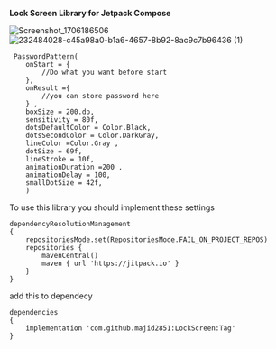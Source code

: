 
**Lock Screen Library for Jetpack Compose**

![Screenshot_1706186506](https://github.com/majid2851/LockScreen/assets/46685643/58452a96-23fb-4828-8ca4-dff7710521fb) 
![232484028-c45a98a0-b1a6-4657-8b92-8ac9c7b96436 (1)](https://github.com/majid2851/LockScreen/assets/46685643/8244bd63-dcb7-42f7-87ce-854ee7c235d8)







	 PasswordPattern(
		onStart = {
		    //Do what you want before start     
		}, 
		onResult ={
		    //you can store password here      
		} ,
		boxSize = 200.dp,
		sensitivity = 80f,
		dotsDefaultColor = Color.Black,
		dotsSecondColor = Color.DarkGray,
		lineColor =Color.Gray ,
		dotSize = 69f,
		lineStroke = 10f,
		animationDuration =200 ,
		animationDelay = 100,
		smallDotSize = 42f,
	    )




To use this library you should implement these settings



	dependencyResolutionManagement
	{
		repositoriesMode.set(RepositoriesMode.FAIL_ON_PROJECT_REPOS)
		repositories {
			mavenCentral()
			maven { url 'https://jitpack.io' }
		}
	}
 

add this to dependecy


	dependencies 
	{
		implementation 'com.github.majid2851:LockScreen:Tag'
	}
 


